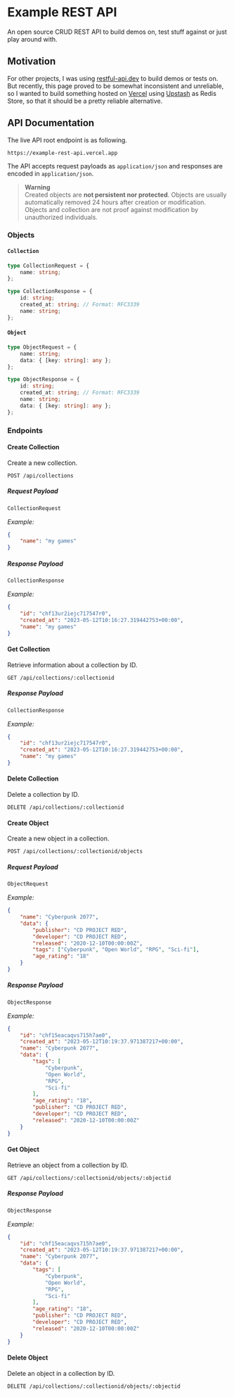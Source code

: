 # Example REST API

An open source CRUD REST API to build demos on, test stuff against or just play around with.

## Motivation

For other projects, I was using [restful-api.dev](https://restful-api.dev/) to build demos or tests on. But recently, this page proved to be somewhat inconsistent and unreliable, so I wanted to build something hosted on [Vercel](https://vercel.com) using [Upstash](https://upstash.com/) as Redis Store, so that it should be a pretty reliable alternative.

## API Documentation

The live API root endpoint is as following.
```
https://example-rest-api.vercel.app
```

The API accepts request payloads as `application/json` and responses are encoded in `application/json`.

> **Warning**  
> Created objects are **not persistent nor protected**. Objects are usually automatically removed 24 hours after creation or modification. Objects and collection are not proof against modification by unauthorized individuals.

### Objects

#### `Collection`

```ts
type CollectionRequest = {
    name: string;
};

type CollectionResponse = {
    id: string;
    created_at: string; // Format: RFC3339
    name: string;
};
```

#### `Object`

```ts
type ObjectRequest = {
    name: string;
    data: { [key: string]: any };
};

type ObjectResponse = {
    id: string;
    created_at: string; // Format: RFC3339
    name: string;
    data: { [key: string]: any };
};
```

### Endpoints

#### Create Collection

Create a new collection.

```
POST /api/collections
```

##### Request Payload

```ts
CollectionRequest
```

*Example:*
```json
{
    "name": "my games"
}
```

##### Response Payload

```ts
CollectionResponse
```

*Example:*
```json
{
	"id": "chf13ur2iejc717547r0",
	"created_at": "2023-05-12T10:16:27.319442753+00:00",
	"name": "my games"
}
```

#### Get Collection

Retrieve information about a collection by ID.

```
GET /api/collections/:collectionid
```

##### Response Payload

```ts
CollectionResponse
```

*Example:*
```json
{
	"id": "chf13ur2iejc717547r0",
	"created_at": "2023-05-12T10:16:27.319442753+00:00",
	"name": "my games"
}
```

#### Delete Collection

Delete a collection by ID.

```
DELETE /api/collections/:collectionid
```

#### Create Object

Create a new object in a collection.

```
POST /api/collections/:collectionid/objects
```

##### Request Payload

```ts
ObjectRequest
```

*Example:*
```json
{
    "name": "Cyberpunk 2077",
    "data": {
        "publisher": "CD PROJECT RED",
        "developer": "CD PROJECT RED",
        "released": "2020-12-10T00:00:00Z",
        "tags": ["Cyberpunk", "Open World", "RPG", "Sci-fi"],
        "age_rating": "18"
    }
}
```

##### Response Payload

```ts
ObjectResponse
```

*Example:*
```json
{
	"id": "chf15eacaqvs715h7ae0",
	"created_at": "2023-05-12T10:19:37.971387217+00:00",
	"name": "Cyberpunk 2077",
	"data": {
		"tags": [
			"Cyberpunk",
			"Open World",
			"RPG",
			"Sci-fi"
		],
		"age_rating": "18",
		"publisher": "CD PROJECT RED",
		"developer": "CD PROJECT RED",
		"released": "2020-12-10T00:00:00Z"
	}
}
```

#### Get Object

Retrieve an object from a collection by ID.

```
GET /api/collections/:collectionid/objects/:objectid
```

##### Response Payload

```ts
ObjectResponse
```

*Example:*
```json
{
	"id": "chf15eacaqvs715h7ae0",
	"created_at": "2023-05-12T10:19:37.971387217+00:00",
	"name": "Cyberpunk 2077",
	"data": {
		"tags": [
			"Cyberpunk",
			"Open World",
			"RPG",
			"Sci-fi"
		],
		"age_rating": "18",
		"publisher": "CD PROJECT RED",
		"developer": "CD PROJECT RED",
		"released": "2020-12-10T00:00:00Z"
	}
}
```

#### Delete Object

Delete an object in a collection by ID.

```
DELETE /api/collections/:collectionid/objects/:objectid
```